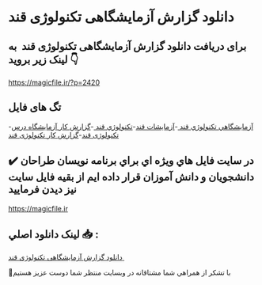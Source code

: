 # دانلود گزارش آزمایشگاهی تکنولوژی قند 

## برای دریافت دانلود گزارش آزمایشگاهی تکنولوژی قند  به لینک زیر بروید 👇

https://magicfile.ir/?p=2420

## تگ های فایل

-[آزمايشگاهي تکنولوژي قند ](https://magicfile.ir/product/%d8%af%d8%a7%d9%86%d9%84%d9%88%d8%af-%da%af%d8%b2%d8%a7%d8%b1%d8%b4-%d8%a2%d8%b2%d9%85%d8%a7%d9%8a%d8%b4%da%af%d8%a7%d9%87%d9%8a-%d8%aa%da%a9%d9%86%d9%88%d9%84%d9%88%da%98%d9%8a-%d9%82%d9%86%d8%af/)-[آزمایشات قند](https://magicfile.ir/product/%d8%af%d8%a7%d9%86%d9%84%d9%88%d8%af-%da%af%d8%b2%d8%a7%d8%b1%d8%b4-%d8%a2%d8%b2%d9%85%d8%a7%d9%8a%d8%b4%da%af%d8%a7%d9%87%d9%8a-%d8%aa%da%a9%d9%86%d9%88%d9%84%d9%88%da%98%d9%8a-%d9%82%d9%86%d8%af/)-[تکنولوژي قند ](https://magicfile.ir/product/%d8%af%d8%a7%d9%86%d9%84%d9%88%d8%af-%da%af%d8%b2%d8%a7%d8%b1%d8%b4-%d8%a2%d8%b2%d9%85%d8%a7%d9%8a%d8%b4%da%af%d8%a7%d9%87%d9%8a-%d8%aa%da%a9%d9%86%d9%88%d9%84%d9%88%da%98%d9%8a-%d9%82%d9%86%d8%af/)-[گزارش کار آزمایشگاه درس تکنولوژی قند](https://magicfile.ir/product/%d8%af%d8%a7%d9%86%d9%84%d9%88%d8%af-%da%af%d8%b2%d8%a7%d8%b1%d8%b4-%d8%a2%d8%b2%d9%85%d8%a7%d9%8a%d8%b4%da%af%d8%a7%d9%87%d9%8a-%d8%aa%da%a9%d9%86%d9%88%d9%84%d9%88%da%98%d9%8a-%d9%82%d9%86%d8%af/)-[گزارش کار تکنولوژی قند](https://magicfile.ir/product/%d8%af%d8%a7%d9%86%d9%84%d9%88%d8%af-%da%af%d8%b2%d8%a7%d8%b1%d8%b4-%d8%a2%d8%b2%d9%85%d8%a7%d9%8a%d8%b4%da%af%d8%a7%d9%87%d9%8a-%d8%aa%da%a9%d9%86%d9%88%d9%84%d9%88%da%98%d9%8a-%d9%82%d9%86%d8%af/)

## ✔️ در سايت فايل هاي ويژه اي براي برنامه نويسان طراحان دانشجويان و دانش آموزان قرار داده ايم از بقيه فايل سايت نيز ديدن فرماييد

https://magicfile.ir


## لينک دانلود اصلي 📥 :

[دانلود گزارش آزمایشگاهی تکنولوژی قند ](https://magicfile.ir/product/%d8%af%d8%a7%d9%86%d9%84%d9%88%d8%af-%da%af%d8%b2%d8%a7%d8%b1%d8%b4-%d8%a2%d8%b2%d9%85%d8%a7%d9%8a%d8%b4%da%af%d8%a7%d9%87%d9%8a-%d8%aa%da%a9%d9%86%d9%88%d9%84%d9%88%da%98%d9%8a-%d9%82%d9%86%d8%af/) 


🙏با تشکر از همراهي شما مشتاقانه در وبسایت منتظر شما دوست عزیز هستیم

